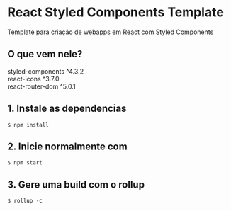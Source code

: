 # React Styled Components Template

Template para criação de webapps em React com Styled Components

## O que vem nele?

styled-components ^4.3.2<br/>
react-icons ^3.7.0<br/>
react-router-dom ^5.0.1<br/>

## 1. Instale as dependencias

<code>\$ npm install</code>

## 2. Inicie normalmente com

<code>\$ npm start</code>

## 3. Gere uma build com o rollup

<code>\$ rollup -c</code>
